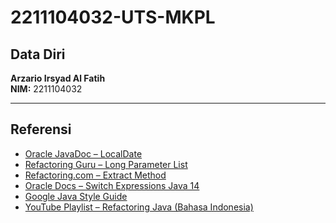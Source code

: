 # 2211104032-UTS-MKPL

## Data Diri
**Arzario Irsyad Al Fatih**  
**NIM:** 2211104032

---

##  Referensi

- [Oracle JavaDoc – LocalDate](https://docs.oracle.com/javase/8/docs/api/java/time/LocalDate.html)  
- [Refactoring Guru – Long Parameter List](https://refactoring.guru/smells/long-parameter-list)  
- [Refactoring.com – Extract Method](https://refactoring.com/catalog/extractFunction.html)  
- [Oracle Docs – Switch Expressions Java 14](https://docs.oracle.com/en/java/javase/14/language/switch-expressions.html)  
- [Google Java Style Guide](https://google.github.io/styleguide/javaguide.html)  
- [YouTube Playlist – Refactoring Java (Bahasa Indonesia)](https://youtube.com/playlist?list=PLNXSyoWOxM4mk9OfPbTzvFW-Buqj0lhma&si=2HO_CQiEjX8tOqpm)
